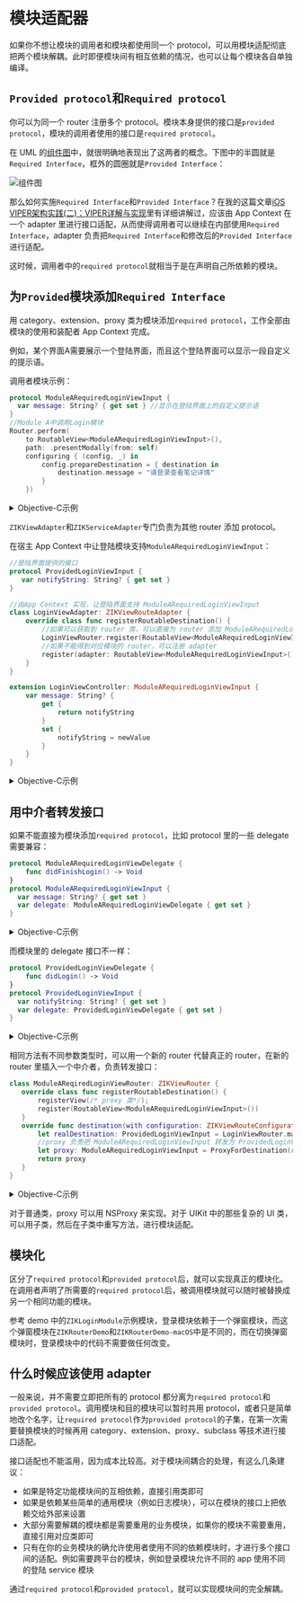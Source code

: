# 模块适配器

如果你不想让模块的调用者和模块都使用同一个 protocol，可以用模块适配彻底把两个模块解耦。此时即便模块间有相互依赖的情况，也可以让每个模块各自单独编译。

## `Provided protocol`和`Required protocol`

你可以为同一个 router 注册多个 protocol。模块本身提供的接口是`provided protocol`，模块的调用者使用的接口是`required protocol`。

在 UML 的[组件图](http://www.uml-diagrams.org/component-diagrams.html)中，就很明确地表现出了这两者的概念。下图中的半圆就是`Required Interface`，框外的圆圈就是`Provided Interface`：

![组件图](http://upload-images.jianshu.io/upload_images/5879294-6309bffe07ebf178.png?imageMogr2/auto-orient/strip%7CimageView2/2)

那么如何实施`Required Interface`和`Provided Interface`？在我的这篇文章[iOS VIPER架构实践(二)：VIPER详解与实现](http://www.jianshu.com/p/de96a056b66a)里有详细讲解过，应该由 App Context 在一个 adapter 里进行接口适配，从而使得调用者可以继续在内部使用`Required Interface`，adapter 负责把`Required Interface`和修改后的`Provided Interface`进行适配。

这时候，调用者中的`required protocol`就相当于是在声明自己所依赖的模块。

## 为`Provided`模块添加`Required Interface`

用 category、extension、proxy 类为模块添加`required protocol`，工作全部由模块的使用和装配者 App Context 完成。

例如，某个界面A需要展示一个登陆界面，而且这个登陆界面可以显示一段自定义的提示语。

调用者模块示例：

```swift
protocol ModuleARequiredLoginViewInput {
  var message: String? { get set } //显示在登陆界面上的自定义提示语
}
//Module A中调用Login模块
Router.perform(
    to RoutableView<ModuleARequiredLoginViewInput>(),
    path: .presentModally(from: self)
    configuring { (config, _) in
        config.prepareDestination = { destination in
            destination.message = "请登录查看笔记详情"
        }
    })
```
<details><summary>Objective-C示例</summary>

```objectivec
@protocol ModuleARequiredLoginViewInput <ZIKViewRoutable>
@property (nonatomic, copy) NSString *message;
@end

//Module A 中调用 Login 模块
[ZIKRouterToView(ModuleARequiredLoginViewInput)
	          performPath:ZIKViewRoutePath.presentModallyFrom(self)
	          configuring:^(ZIKViewRouteConfiguration *config) {
	              //配置目的界面
	              config.prepareDestination = ^(id<ModuleARequiredLoginViewInput> destination) {
	                  destination.message = @"请登录查看笔记详情";
	              };
	          }];
```
</details>

`ZIKViewAdapter`和`ZIKServiceAdapter`专门负责为其他 router 添加 protocol。

在宿主 App Context 中让登陆模块支持`ModuleARequiredLoginViewInput`：

```swift
//登陆界面提供的接口
protocol ProvidedLoginViewInput {
   var notifyString: String? { get set }
}
```
```swift
//由App Context 实现，让登陆界面支持 ModuleARequiredLoginViewInput
class LoginViewAdapter: ZIKViewRouteAdapter {
    override class func registerRoutableDestination() {
        //如果可以获取到 router 类，可以直接为 router 添加 ModuleARequiredLoginViewInput
        LoginViewRouter.register(RoutableView<ModuleARequiredLoginViewInput>())
        //如果不能得到对应模块的 router，可以注册 adapter
        register(adapter: RoutableView<ModuleARequiredLoginViewInput>(), forAdaptee: RoutableView<ProvidedLoginViewInput>())
    }
}

extension LoginViewController: ModuleARequiredLoginViewInput {
    var message: String? {
        get {
            return notifyString
        }
        set {
            notifyString = newValue
        }
    }
}
```
<details><summary>Objective-C示例</summary>

```objectivec
//Login Module Provided Interface
@protocol ProvidedLoginViewInput <NSObject>
@property (nonatomic, copy) NSString *notifyString;
@end
```
```objectivec
//LoginViewAdapter.h，ZIKViewRouteAdapter 的子类
@interface LoginViewAdapter : ZIKViewRouteAdapter
@end

//LoginViewAdapter.m
@implementation LoginViewAdapter

+ (void)registerRoutableDestination {
	//如果可以获取到 router 类，可以直接为 router 添加 ModuleARequiredLoginViewInput
	[LoginViewRouter registerViewProtocol:ZIKRoutable(ModuleARequiredLoginViewInput)];
	//如果不能得到对应模块的 router，可以注册 adapter
	[self registerDestinationAdapter:ZIKRoutable(ModuleARequiredLoginViewInput) forAdaptee:ZIKRoutable(ProvidedLoginViewInput)];
}

@end

//用Objective-C的 category、Swift 的 extension 进行接口适配
@interface LoginViewController (ModuleAAdapter) <ModuleARequiredLoginViewInput>
@property (nonatomic, copy) NSString *message;
@end
@implementation LoginViewController (ModuleAAdapter)
- (void)setMessage:(NSString *)message {
	self.notifyString = message;
}
- (NSString *)message {
	return self.notifyString;
}
@end
```
</details>

## 用中介者转发接口

如果不能直接为模块添加`required protocol`，比如 protocol 里的一些 delegate 需要兼容：

```swift
protocol ModuleARequiredLoginViewDelegate {
    func didFinishLogin() -> Void
}
protocol ModuleARequiredLoginViewInput {
  var message: String? { get set }
  var delegate: ModuleARequiredLoginViewDelegate { get set }
}
```
<details><summary>Objective-C示例</summary>

```objectivec
@protocol ModuleARequiredLoginViewDelegate <NSObject>
- (void)didFinishLogin;
@end

@protocol ModuleARequiredLoginViewInput <ZIKViewRoutable>
@property (nonatomic, copy) NSString *message;
@property (nonatomic, weak) id<ModuleARequiredLoginViewDelegate> delegate;
@end
```
</details>

而模块里的 delegate 接口不一样：

```swift
protocol ProvidedLoginViewDelegate {
    func didLogin() -> Void
}
protocol ProvidedLoginViewInput {
  var notifyString: String? { get set }
  var delegate: ProvidedLoginViewDelegate { get set }
}
```
<details><summary>Objective-C示例</summary>

```objectivec
@protocol ProvidedLoginViewDelegate <NSObject>
- (void)didLogin;
@end

@protocol ProvidedLoginViewInput <NSObject>
@property (nonatomic, copy) NSString *notifyString;
@property (nonatomic, weak) id<ProvidedLoginViewDelegate> delegate;
@end
```
</details>

相同方法有不同参数类型时，可以用一个新的 router 代替真正的 router，在新的 router 里插入一个中介者，负责转发接口：

```swift
class ModuleAReqiredLoginViewRouter: ZIKViewRouter {
   override class func registerRoutableDestination() {
       registerView(/* proxy 类*/);
       register(RoutableView<ModuleARequiredLoginViewInput>())
   }
   override func destination(with configuration: ZIKViewRouteConfiguration) -> ModuleARequiredLoginViewInput? {
       let realDestination: ProvidedLoginViewInput = LoginViewRouter.makeDestination()
       //proxy 负责把 ModuleARequiredLoginViewInput 转发为 ProvidedLoginViewInput
       let proxy: ModuleARequiredLoginViewInput = ProxyForDestination(realDestination)
       return proxy
   }
}

```
<details><summary>Objective-C示例</summary>

```objectivec
@implementation ModuleARequiredLoginViewRouter
+ (void)registerRoutableDestination {
	//注册 ModuleARequiredLoginViewInput，和新的ModuleARequiredLoginViewRouter 配对，而不是目的模块中的 LoginViewRouter
	[self registerView:/* proxy 类*/];
	[self registerViewProtocol:ZIKRoutable(ModuleARequiredLoginViewInput)];
}
- (id)destinationWithConfiguration:(ZIKViewRouteConfiguration *)configuration {
   //用 LoginViewRouter 获取真正的 destination
   id<ProvidedLoginViewInput> realDestination = [LoginViewRouter makeDestination];
    //proxy 负责把 ModuleARequiredLoginViewInput 转发为 ProvidedLoginViewInput
    id<ModuleARequiredLoginViewInput> proxy = ProxyForDestination(realDestination);
    return mediator;
}
@end
```
</details>

对于普通类，proxy 可以用 NSProxy 来实现。对于 UIKit 中的那些复杂的 UI 类，可以用子类，然后在子类中重写方法，进行模块适配。

## 模块化

区分了`required protocol`和`provided protocol`后，就可以实现真正的模块化。在调用者声明了所需要的`required protocol`后，被调用模块就可以随时被替换成另一个相同功能的模块。

参考 demo 中的`ZIKLoginModule`示例模块，登录模块依赖于一个弹窗模块，而这个弹窗模块在`ZIKRouterDemo`和`ZIKRouterDemo-macOS`中是不同的，而在切换弹窗模块时，登录模块中的代码不需要做任何改变。

## 什么时候应该使用 adapter

一般来说，并不需要立即把所有的 protocol 都分离为`required protocol`和`provided protocol`。调用模块和目的模块可以暂时共用 protocol，或者只是简单地改个名字，让`required protocol`作为`provided protocol`的子集，在第一次需要替换模块的时候再用 category、extension、proxy、subclass 等技术进行接口适配。

接口适配也不能滥用，因为成本比较高。对于模块间耦合的处理，有这么几条建议：

* 如果是特定功能模块间的互相依赖，直接引用类即可
* 如果是依赖某些简单的通用模块（例如日志模块），可以在模块的接口上把依赖交给外部来设置
* 大部分需要解耦的模块都是需要重用的业务模块，如果你的模块不需要重用，直接引用对应类即可
* 只有在你的业务模块的确允许使用者使用不同的依赖模块时，才进行多个接口间的适配。例如需要跨平台的模块，例如登录模块允许不同的 app 使用不同的登陆 service 模块

通过`required protocol`和`provided protocol`，就可以实现模块间的完全解耦。